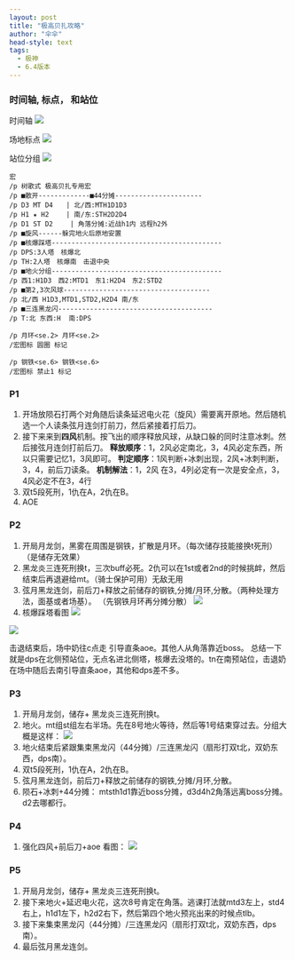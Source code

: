 ```yaml
---
layout: post
title: "极高贝扎攻略"
author: "伞伞"
head-style: text 
tags:
  - 极神
  - 6.4版本
---
```


### 时间轴, 标点， 和站位

时间轴
![](https://imgur.com/8G1kTC0.png)

场地标点
![](https://imgur.com/HaZ87BW.png)

站位分组
![](https://imgur.com/j6hqHhO.png)

~~~~~~
宏
/p 树歌式 极高贝扎专用宏
/p ■散开-------------■44分摊----------------------
/p D3 MT D4　　| 北/西:MTH1D1D3
/p H1 ★ H2　 　| 南/东:STH2D2D4
/p D1 ST D2　　 | 角落分摊:近战h1内 远程h2外
/p ■旋风------躲完地火后原地安置
/p ■核爆踩塔-------------------------------------------
/p DPS:3人塔　核爆北
/p TH:2人塔　核爆南　击退中央
/p ■地火分组-------------------------------------------
/p 西1:H1D3　西2:MTD1　东1:H2D4　东2:STD2
/p ■第2,3次风球-------------------------------------
/p 北/西 H1D3,MTD1,STD2,H2D4 南/东
/p ■三连黑龙闪---------------------------------------
/p T:北 东西:H  南:DPS

/p 月环<se.2> 月环<se.2> 
/宏图标 圆圈 标记

/p 钢铁<se.6> 钢铁<se.6> 
/宏图标 禁止1 标记
~~~~~~
### P1

1. 开场放陨石打两个对角随后读条延迟电火花（旋风）需要离开原地。然后随机选一个人读条弦月连剑打前刀，然后紧接着打后刀。
2. 接下来来到**四风**机制。按飞出的顺序释放风球，从缺口躲的同时注意冰刺。然后接弦月连剑打前后刀。
**释放顺序**：1，2风必定南北，3，4风必定东西，所以只需要记忆1，3风即可。
**判定顺序**：1风判断+冰刺出现，2风+冰刺判断，3，4，前后刀读条。
**机制解法**：1，2风 在3，4列必定有一次是安全点，3，4风必定不在3，4行
3. 双t5段死刑，1仇在A，2仇在B。
4. AOE

### P2
1. 开局月龙剑，黑雾在周围是钢铁，扩散是月环。（每次储存技能接换t死刑）（是储存无效果）
2. 黑龙炎三连死刑换t，三次buff必死。2仇可以在1st或者2nd的时候挑衅，然后结束后再退避给mt。（骑士保护可用）无敌无用
3. 弦月黑龙连剑，前后刀+释放之前储存的钢铁,分摊/月环,分散。（两种处理方法，面基或者场基）。 （先钢铁月环再分摊分散）
![](https://imgur.com/whXmp0O.png)
4. 核爆踩塔看图
![](https://imgur.com/OMgoEzB.png)

![](https://imgur.com/72J43kk.png)

击退结束后，场中奶往c点走 引导直条aoe。其他人从角落靠近boss。
总结一下就是dps在北侧预站位，无点名进北侧塔，核爆去没塔的。tn在南预站位，击退奶在场中随后去南引导直条aoe，其他和dps差不多。

### P3
1. 开局月龙剑，储存+ 黑龙炎三连死刑换t。
2. 地火。mt组st组左右半场。先在8号地火等待，然后等1号结束穿过去。分组大概是这样：
![](https://imgur.com/EbJhBOQ.png)
3. 地火结束后紧跟集束黑龙闪（44分摊）/三连黑龙闪（扇形打双t北，双奶东西，dps南）。
4. 双t5段死刑，1仇在A，2仇在B。
5. 弦月黑龙连剑，前后刀+释放之前储存的钢铁,分摊/月环,分散。
6. 陨石+冰刺+44分摊： mtsth1d1靠近boss分摊，d3d4h2角落远离boss分摊。d2去哪都行。

### P4
1. 强化四风+前后刀+aoe 看图：
![](https://imgur.com/8f5MFu8.png)

### P5

1. 开局月龙剑，储存+ 黑龙炎三连死刑换t。
2. 接下来地火+延迟电火花，这次8号肯定在角落。逃课打法就mtd3左上，std4右上，h1d1左下，h2d2右下，然后第四个地火预兆出来的时候点tlb。
3. 接下来集束黑龙闪（44分摊）/三连黑龙闪（扇形打双t北，双奶东西，dps南）。
4. 最后弦月黑龙连剑。